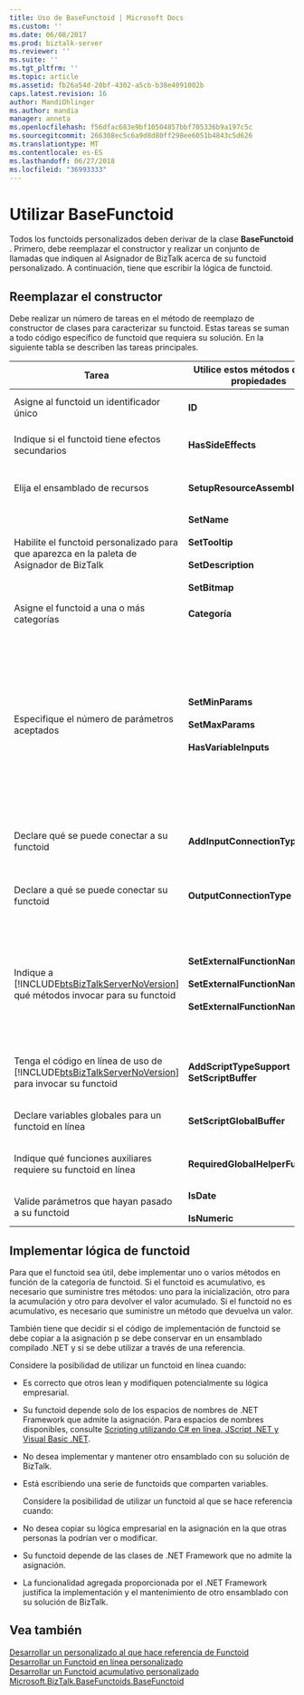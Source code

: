 ```yaml
---
title: Uso de BaseFunctoid | Microsoft Docs
ms.custom: ''
ms.date: 06/08/2017
ms.prod: biztalk-server
ms.reviewer: ''
ms.suite: ''
ms.tgt_pltfrm: ''
ms.topic: article
ms.assetid: fb26a54d-20bf-4302-a5cb-b38e4091002b
caps.latest.revision: 16
author: MandiOhlinger
ms.author: mandia
manager: anneta
ms.openlocfilehash: f56dfac683e9bf10504857bbf705336b9a197c5c
ms.sourcegitcommit: 266308ec5c6a9d8d80ff298ee6051b4843c5d626
ms.translationtype: MT
ms.contentlocale: es-ES
ms.lasthandoff: 06/27/2018
ms.locfileid: "36993333"
---
```

# <a name="using-basefunctoid"></a>Utilizar BaseFunctoid
Todos los functoids personalizados deben derivar de la clase **BaseFunctoid** . Primero, debe reemplazar el constructor y realizar un conjunto de llamadas que indiquen al Asignador de BizTalk acerca de su functoid personalizado. A continuación, tiene que escribir la lógica de functoid.  

## <a name="overriding-the-constructor"></a>Reemplazar el constructor  
 Debe realizar un número de tareas en el método de reemplazo de constructor de clases para caracterizar su functoid. Estas tareas se suman a todo código específico de functoid que requiera su solución. En la siguiente tabla se describen las tareas principales.  


|                                                               Tarea                                                                |                                        Utilice estos métodos o estas propiedades                                        |                                                                                                                                                                                                                                                                                          Comentarios                                                                                                                                                                                                                                                                                          |
|-----------------------------------------------------------------------------------------------------------------------------------|---------------------------------------------------------------------------------------------------------------|--------------------------------------------------------------------------------------------------------------------------------------------------------------------------------------------------------------------------------------------------------------------------------------------------------------------------------------------------------------------------------------------------------------------------------------------------------------------------------------------------------------------------------------------------------------------------------------------|
|                                                Asigne al functoid un identificador único                                                 |                                                    **ID**                                                     |                                                                                                                                                                                                                                  Utilice un valor mayor que 6000 que no se haya utilizado. La utilización de valores menores que 6000 se reserva a functoids internos.                                                                                                                                                                                                                                   |
|                                          Indique si el functoid tiene efectos secundarios                                           |                                              **HasSideEffects**                                               |                                                                                                                                                                                                                                             El Asignador lo utilizó para optimizar el código XSLT que se genera. Esta propiedad es true de forma predeterminada.                                                                                                                                                                                                                                              |
|                                                  Elija el ensamblado de recursos                                                   |                                           **SetupResourceAssembly**                                           |                                                                                                                                                                                              Incluya un archivo de recursos con su proyecto. Si se crea con [!INCLUDE[btsVStudioNoVersion](../includes/btsvstudionoversion-md.md)], el ensamblado de recursos debe ser **ProjectName.ResourceName**.                                                                                                                                                                                               |
|                                Habilite el functoid personalizado para que aparezca en la paleta de Asignador de BizTalk                                 |        **SetName**<br /><br /> **SetTooltip**<br /><br /> **SetDescription**<br /><br /> **SetBitmap**        |                                                                                                                                                                                                                                          Utilice un identificador de recursos que está señalando a una cadena para el nombre, la información sobre herramientas y la descripción; utilice un mapa de bits de 16 x 16 píxeles.                                                                                                                                                                                                                                           |
|                                           Asigne el functoid a una o más categorías                                           |                                                 **Categoría**                                                  |                                                                                                                                                                                              Clasifique el functoid usando uno o más valores [Microsoft.BizTalk.BaseFunctoids.FunctoidCategory](http://msdn.microsoft.com/library/microsoft.biztalk.basefunctoids.functoidcategory.aspx) .                                                                                                                                                                                              |
|                                             Especifique el número de parámetros aceptados                                             |                **SetMinParams**<br /><br /> **SetMaxParams**<br /><br /> **HasVariableInputs**                | Use el método **SetMinParams** para establecer el número de parámetros necesarios y el método **SetMaxParams** para establecer el número de parámetros opcionales. Utilice las directrices siguientes para establecer estos valores:<br /><br /> -Si no tiene ningún parámetro opcional, establezca Mín = Máx.<br />-Si tiene algunos parámetros opcionales, establezca máx = (número de parámetros opcionales - número mínimo de parámetros).<br />-Si desea permitir parámetros opcionales ilimitados, no establezca máximo.<br />-Si tiene un número variable de entradas, no establezca Mín o máx. y establezca **HasVariableInputs** = `true`. |
|                                             Declare qué se puede conectar a su functoid                                             |                                          **AddInputConnectionType**                                           |                                                                                                                                                                                     Llame a **AddInputConnectionType** una vez para cada [Microsoft.BizTalk.BaseFunctoids.ConnectionType](http://msdn.microsoft.com/library/microsoft.biztalk.basefunctoids.connectiontype.aspx) que admite el functoid.                                                                                                                                                                                      |
|                                             Declare a qué se puede conectar su functoid                                             |                                           **OutputConnectionType**                                            |                                                                                                                                              Use valores de [Microsoft.BizTalk.BaseFunctoids.ConnectionType](http://msdn.microsoft.com/library/microsoft.biztalk.basefunctoids.connectiontype.aspx) para indicar al Asignador de BizTalk los tipos de objetos que pueden recibir salida de su functoid. Use **OR** para especificar varios tipos de conexión.                                                                                                                                              |
| Indique a [!INCLUDE[btsBizTalkServerNoVersion](../includes/btsbiztalkservernoversion-md.md)] qué métodos invocar para su functoid | **SetExternalFunctionName**<br /><br /> **SetExternalFunctionName2**<br /><br /> **SetExternalFunctionName3** |                                                                                                                     Para functoids acumulativos, use **SetExternalFunctionName** para establecer la función de inicialización, **SetExternalFunctionName2** para establecer la función de acumulación y **SetExternalFunctionName3** para determinar la función que devuelve el valor acumulado. Para functoids no acumulativos, use **SetExternalFunctionName** para definir el método de functoid.                                                                                                                      |
|  Tenga el código en línea de uso de [!INCLUDE[btsBizTalkServerNoVersion](../includes/btsbiztalkservernoversion-md.md)] para invocar su functoid  |                                   **AddScriptTypeSupport SetScriptBuffer**                                    |                                                                                                                                             Llame a **AddScriptTypeSupport** con [Microsoft.BizTalk.BaseFunctoids.ScriptType](http://msdn.microsoft.com/library/microsoft.biztalk.basefunctoids.scripttype.aspx) para habilitar el código en línea. Invoque **SetScriptBuffer** para pasar el código para el functoid. Este código se copiará a la asignación.                                                                                                                                              |
|                                          Declare variables globales para un functoid en línea                                          |                                           **SetScriptGlobalBuffer**                                           |                                                                                                                                                                                                                                                     Cualquier declaración realizada será visible para las otras secuencias de comandos incluidas en la asignación.                                                                                                                                                                                                                                                     |
|                                   Indique qué funciones auxiliares requiere su functoid en línea                                   |                                       **RequiredGlobalHelperFunctions**                                       |                                                                                                                                                                                                              Use valores de la enumeración **InlineGlobalHelperFunction** para especificar qué funciones auxiliares son necesarias. Use **OR** para especificar varias funciones auxiliares.                                                                                                                                                                                                               |
|                                            Valide parámetros que hayan pasado a su functoid                                            |                                     **IsDate**<br /><br /> **IsNumeric**                                      |                                                                                                                                                                                                                                                         Estas funciones proporcionan una respuesta true/false sin producir una excepción.                                                                                                                                                                                                                                                         |

## <a name="implementing-functoid-logic"></a>Implementar lógica de functoid  
 Para que el functoid sea útil, debe implementar uno o varios métodos en función de la categoría de functoid. Si el functoid es acumulativo, es necesario que suministre tres métodos: uno para la inicialización, otro para la acumulación y otro para devolver el valor acumulado. Si el functoid no es acumulativo, es necesario que suministre un método que devuelva un valor.  

 También tiene que decidir si el código de implementación de functoid se debe copiar a la asignación p se debe conservar en un ensamblado compilado .NET y si se debe utilizar a través de una referencia.  

 Considere la posibilidad de utilizar un functoid en línea cuando:  

- Es correcto que otros lean y modifiquen potencialmente su lógica empresarial.  

- Su functoid depende solo de los espacios de nombres de .NET Framework que admite la asignación. Para espacios de nombres disponibles, consulte [Scripting utilizando C# en línea, JScript .NET y Visual Basic .NET](../core/scripting-using-inline-csharp-jscript-net-and-visual-basic-net.md).  

- No desea implementar y mantener otro ensamblado con su solución de BizTalk.  

- Está escribiendo una serie de functoids que comparten variables.  

  Considere la posibilidad de utilizar un functoid al que se hace referencia cuando:  

- No desea copiar su lógica empresarial en la asignación en la que otras personas la podrían ver o modificar.  

- Su functoid depende de las clases de .NET Framework que no admite la asignación.  

- La funcionalidad agregada proporcionada por el .NET Framework justifica la implementación y el mantenimiento de otro ensamblado con su solución de BizTalk.  

## <a name="see-also"></a>Vea también  
 [Desarrollar un personalizado al que hace referencia de Functoid](../core/developing-a-custom-referenced-functoid.md)   
 [Desarrollar un Functoid en línea personalizado](../core/developing-a-custom-inline-functoid.md)   
 [Desarrollar un Functoid acumulativo personalizado](../core/developing-a-custom-cumulative-functoid.md)   
 [Microsoft.BizTalk.BaseFunctoids.BaseFunctoid](http://msdn.microsoft.com/library/Microsoft.BizTalk.BaseFunctoids.BaseFunctoid.aspx)